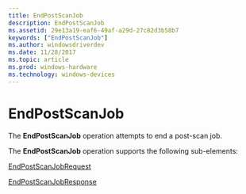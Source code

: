 ```yaml
---
title: EndPostScanJob
description: EndPostScanJob
ms.assetid: 29e13a19-eaf6-49af-a29d-27c82d3b58b7
keywords: ["EndPostScanJob"]
ms.author: windowsdriverdev
ms.date: 11/28/2017
ms.topic: article
ms.prod: windows-hardware
ms.technology: windows-devices
---
```


# EndPostScanJob


The **EndPostScanJob** operation attempts to end a post-scan job.

The **EndPostScanJob** operation supports the following sub-elements:

[EndPostScanJobRequest](endpostscanjobrequest.md)

[EndPostScanJobResponse](endpostscanjobresponse.md)

 

 





